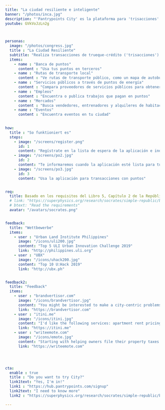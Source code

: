 ```yaml
---
title: "La ciudad resiliente e inteligente"
banner: "/photos/inca.jpg"
description: "'Pantrypoints City' es la plataforma para 'trisacciones' hiperlocales en la ciudad"
youtube: GVkVoJzLn2g
  


personas:
  image: "/photos/congress.jpg"
  title : "La Ciudad Resiliente"
  subtitle: "Realiza transacciones de trueque-crédito ('trisacciones') para ahorrar dinero, combatir la inflación y promover la seguridad alimentaria y social"
  items:      
    - name : "Banca de puntos"
      content : "Usa tus puntos en terceros"
    - name : "Rutas de transporte local"
      content : "Ve rutas de transporte público, como un mapa de autobuses"
    - name : "Servicios públicos a través de puntos de energía"
      content : "Compara proveedores de servicios públicos para obtener la mejor oferta"      
    - name : "Empleos"
      content : "Encuentra o publica trabajos que pagan en puntos"
    - name : "Mercados"
      content : "Busca vendedores, entrenadores y alquileres de habitaciones que acepten puntos"
    - name : "Eventos"
      content : "Encuentra eventos en tu ciudad"
      

how:
  title : "So funktioniert es"
  steps:
    - image: "/screens/register.png"
      id: 1
      content: "Regístrate en la lista de espera de la aplicación e indica tu ciudad"
    - image: "/screens/po2.jpg"
      id: 2
      content: "Te informaremos cuando la aplicación esté lista para tu ciudad"
    - image: "/screens/po3.jpg"
      id: 3
      content: "Usa la aplicación para transacciones con puntos"


req:
  title: Basado en los requisitos del Libro 5, Capítulo 2 de la República. Competiciones. Comentarios. 
  # link: "https://superphysics.org/research/socrates/simple-republic/book-5/chapter-2"
  # btext: "Read the requirements"
  avatar: "/avatars/socrates.png"  


feedback:
  title: "Wettbewerbe"
  items:
    - user : "Urban Land Institute Philippines"
      image: "/icons/uli200.jpg"
      content: "Top 5 ULI Urban Innovation Challenge 2019"
      link: "http://philippines.uli.org"
    - user : "UBX"
      image: "/icons/uhack200.jpg"
      content: "Top 10 U:Hack 2019" 
      link: "http://ubx.ph"


feedback2:
  title: "Feedback"
  items:
    - user : "brandvertisor.com"
      image: "/icons/brandvertisor.jpg"
      content: "You might be interested to make a city-centric problems & solutions voting.. transparency in citizens votes per problem can help a lot in lost time/money"
      link: "https://brandvertisor.com"
    - user : "itini.me"
      image: "/icons/itini.jpg"
      content: "I'd like the following services: apartment rent pricing in different regions, events where cool people gather, local transportation, fresh food and supermarkets!" 
      link: "https://itini.me"
    - user : "writeemote.com"
      image: "/icons/emote.jpg"
      content: "Starting with helping owners file their property taxes more efficiently would be HUGE. Helping people find parking would be HUGE." 
      link: "https://writeemote.com"




cta:
  enable : true
  title : "Do you want to try City?"
  link1text: "Yes, I'm in!"
  link1 : "https://hub.pantrypoints.com/signup"
  link2text: "I need to know more"
  link2 : "https://superphysics.org/research/socrates/simple-republic/book-5/chapter-2"

---
```

